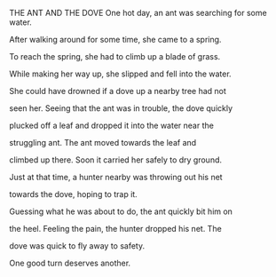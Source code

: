 


THE ANT AND THE DOVE
One hot day, an ant was searching for some water.

After walking around for some time, she came to a spring.

To reach the spring, she had to climb up a blade of grass.

While making her way up, she slipped and fell into the water.

She could have drowned if a dove up a nearby tree had not

seen her. Seeing that the ant was in trouble, the dove quickly

plucked off a leaf and dropped it into the water near the

struggling ant. The ant moved towards the leaf and

climbed up there. Soon it carried her safely to dry ground.

Just at that time, a hunter nearby was throwing out his net

towards the dove, hoping to trap it.

Guessing what he was about to do, the ant quickly bit him on

the heel. Feeling the pain, the hunter dropped his net. The

dove was quick to fly away to safety.

One good turn deserves another.


